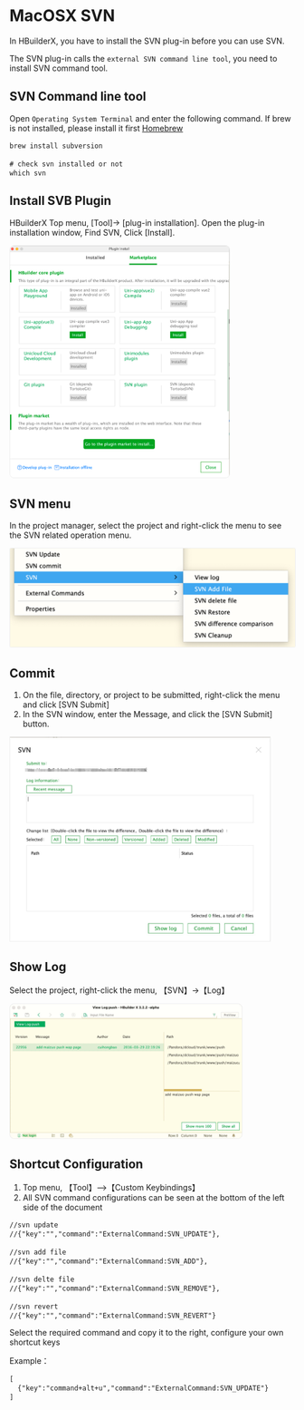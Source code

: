 # MacOSX SVN

In HBuilderX, you have to install the SVN plug-in before you can use SVN.

The SVN plug-in calls the `external SVN command line tool`, you need to install SVN command tool.

## SVN Command line tool

Open `Operating System Terminal` and enter the following command. If brew is not installed, please install it first [Homebrew](https://brew.sh/index_zh-cn)

```
brew install subversion

# check svn installed or not
which svn
```

## Install SVB Plugin

HBuilderX Top menu, [Tool]-> [plug-in installation]. Open the plug-in installation window, Find SVN, Click [Install].

<img src="/static/snapshots/tutorial/source_control/plugin_macosx_en.png" style="zoom:40%; border-radius: 20px;border: 1px solid #eee;" />

## SVN menu

In the project manager, select the project and right-click the menu to see the SVN related operation menu. 

<img src="/static/snapshots/tutorial/source_control/svn_macosx_menu_en.png" style="zoom:50%;border-radius: 5px;border: 1px solid #eee;" />

## Commit

1. On the file, directory, or project to be submitted, right-click the menu and click [SVN Submit]
2. In the SVN window, enter the Message, and click the [SVN Submit] button.

<img src="/static/snapshots/tutorial/source_control/svn_macosx_ci_en.jpg" style="zoom:45%; border: 1px solid #eee;" />

## Show Log

Select the project, right-click the menu,  【SVN】->【Log】

<img src="/static/snapshots/tutorial/source_control/svn_macosx_log_en.jpg" style="zoom:40%; border: 1px solid #eee;border-radius: 20px;" />

## Shortcut Configuration

1. Top menu, 【Tool】-->【Custom Keybindings】
2. All SVN command configurations can be seen at the bottom of the left side of the document

```
//svn update
//{"key":"","command":"ExternalCommand:SVN_UPDATE"},

//svn add file
//{"key":"","command":"ExternalCommand:SVN_ADD"},

//svn delte file
//{"key":"","command":"ExternalCommand:SVN_REMOVE"},

//svn revert
//{"key":"","command":"ExternalCommand:SVN_REVERT"}
```

Select the required command and copy it to the right, configure your own shortcut keys

Example：
```
[  
  {"key":"command+alt+u","command":"ExternalCommand:SVN_UPDATE"}
]
```
